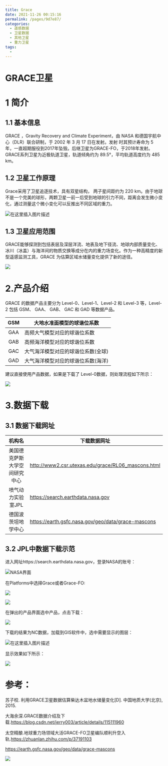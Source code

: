 ```yaml
---
title: Grace
date: 2021-11-26 00:15:16
permalink: /pages/9d7e87/
categories:
  - 遥感数据
  - 卫星数据
  - 其他卫星
  - 重力卫星
tags:
  - 
---
```

# GRACE卫星

# 1 简介

## 1.1 基本信息

GRACE ，Gravity Recovery and Climate Experiment，由 NASA 和德国宇航中心（DLR）联合研制，于 2002 年 3 月 17 日在发射。发射 时其预计寿命为 5 年，一直超期服役到2017年坠毁。后继卫星为GRACE-FO，于2018年发射。 GRACE系列卫星为近极轨道卫星，轨道倾角约为 89.5°，平均轨道高度约为 485 km。

## 1.2 卫星工作原理

Grace采用了卫星追逐技术，具有双星结构， 两子星间距约为 220 km。由于地球不是一个完美的球形，两颗卫星一前一后受到地球的引力不同，距离会发生微小变化，通过测量这个微小变化可以反推出不同区域的重力。

![在这里插入图片描述](https://img-blog.csdnimg.cn/93ee5620434f4cfa83af21580afba82f.png?x-oss-process=image/watermark,type_ZHJvaWRzYW5zZmFsbGJhY2s,shadow_50,text_Q1NETiBA6ZSQ5aSa5a6d55qE5Zyw55CG56m66Ze0,size_20,color_FFFFFF,t_70,g_se,x_16)

## 1.3 卫星应用范围

GRACE能够探测到包括表层及深层洋流、地表及地下径流、地球内部质量变化、冰川（冰盖）与海洋间的物质交换等成分在内的重力场变化。作为一种高精度的新型遥感监测工具，GRACE 为估算区域水储量变化提供了新的途径。

![](https://gitee.com/kitmyfaceplease/image_upload/raw/master/image/20211119081343.png)

# 2.产品介绍

GRACE 的数据产品主要分为 Level-0、Level-1、Level-2 和 Level-3 等，Level-2 包括 GSM、 GAA、 GAB、 GAC 和 GAD 等数据产品。

| GSM  | 大地水准面模型的球谐位系数         |
| :--: | ---------------------------------- |
| GAA  | 高频大气模型对应的球谐位系数       |
| GAB  | 高频海洋模型对应的球谐位系数       |
| GAC  | 大气海洋模型对应的球谐位系数(全球) |
| GAD  | 大气海洋模型对应的球谐位系数(海洋) |

建议直接使用产品数据，如果是下载了 Level-0数据，则处理流程如下所示：

![](https://gitee.com/kitmyfaceplease/image_upload/raw/master/image/20211119063649.png)

# 3.数据下载

## 3.1 数据下载网址

|            机构名            | 下载数据网址                                       |
| :--------------------------: | -------------------------------------------------- |
| 美国德克萨斯大学空间研究中心 | http://www2.csr.utexas.edu/grace/RL06_mascons.html |
|      喷气动力实验室JPL       | https://search.earthdata.nasa.gov                  |
|      德国波茨坦地学中心      | https://earth.gsfc.nasa.gov/geo/data/grace-mascons |

## 3.2 JPL中数据下载示范

进入网址https://search.earthdata.nasa.gov，登录NASA的账号：

![NASA界面](https://img-blog.csdnimg.cn/c8ee0bce1f334bee8350002907b51096.png?x-oss-process=image/watermark,type_ZHJvaWRzYW5zZmFsbGJhY2s,shadow_50,text_Q1NETiBA6ZSQ5aSa5a6d55qE5Zyw55CG56m66Ze0,size_20,color_FFFFFF,t_70,g_se,x_16)

在Platforms中选择Grace或者Grace-FO:

![](https://gitee.com/kitmyfaceplease/image_upload/raw/master/image/20211119080019.png)

![](https://gitee.com/kitmyfaceplease/image_upload/raw/master/image/20211119080104.png)

在弹出的产品界面选中产品，点击下载：

![](https://gitee.com/kitmyfaceplease/image_upload/raw/master/image/20211119080246.png)

下载的结果为NC数据，加载到GIS软件中，选中需要显示的图层：

![在这里插入图片描述](https://img-blog.csdnimg.cn/5abf45b45b3c4523b7a8c1b1450a56a0.png?x-oss-process=image/watermark,type_ZHJvaWRzYW5zZmFsbGJhY2s,shadow_50,text_Q1NETiBA6ZSQ5aSa5a6d55qE5Zyw55CG56m66Ze0,size_13,color_FFFFFF,t_70,g_se,x_16)

显示效果如下所示：

![](https://gitee.com/kitmyfaceplease/image_upload/raw/master/image/20211119080456.png)

# 参考：

苏子校. 利用GRACE卫星数据估算柴达木盆地水储量变化[D]. 中国地质大学(北京), 2015.

大海余深.GRACE数据介绍及下载.https://blog.csdn.net/jerry003/article/details/115111960

太空精酿.地球重力场领域大活GRACE-FO卫星编队顺利升空入轨.https://zhuanlan.zhihu.com/p/37191103

https://earth.gsfc.nasa.gov/geo/data/grace-mascons

![](https://gitee.com/kitmyfaceplease/image_upload/raw/master/image/20211117231958.png)





